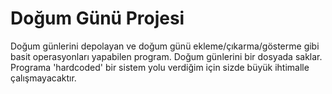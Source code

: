 # Doğum Günü Projesi
Doğum günlerini depolayan ve doğum günü ekleme/çıkarma/gösterme gibi basit operasyonları yapabilen program.
Doğum günlerini bir dosyada saklar.
Programa 'hardcoded' bir sistem yolu verdiğim için sizde büyük ihtimalle çalışmayacaktır.
